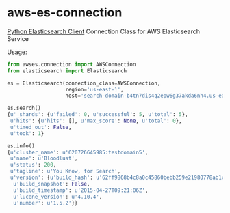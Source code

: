 # aws-es-connection
[Python Elasticsearch Client](https://github.com/elastic/elasticsearch-py) Connection Class for AWS Elasticsearch Service

Usage:
``` python
from awses.connection import AWSConnection
from elasticsearch import Elasticsearch

es = Elasticsearch(connection_class=AWSConnection,
                   region='us-east-1',
                   host='search-domain-b4tn7dis4q2epw6g37akda6nh4.us-east-1.es.amazonaws.com')

es.search()
{u'_shards': {u'failed': 0, u'successful': 5, u'total': 5},
 u'hits': {u'hits': [], u'max_score': None, u'total': 0},
 u'timed_out': False,
 u'took': 1}

es.info()
{u'cluster_name': u'620726645985:testdomain5',
 u'name': u'Bloodlust',
 u'status': 200,
 u'tagline': u'You Know, for Search',
 u'version': {u'build_hash': u'62ff9868b4c8a0c45860bebb259e21980778ab1c',
  u'build_snapshot': False,
  u'build_timestamp': u'2015-04-27T09:21:06Z',
  u'lucene_version': u'4.10.4',
  u'number': u'1.5.2'}}
  ```
